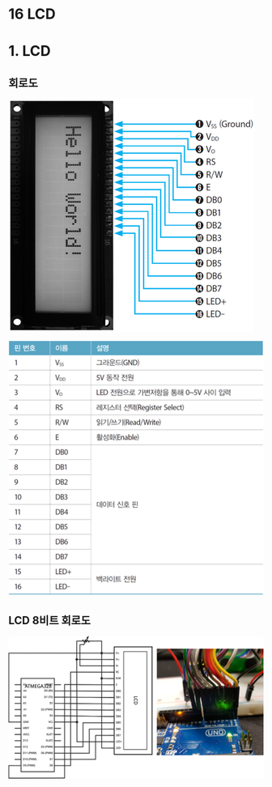 16 LCD
===

# 1. LCD

## 회로도

![alt](img/LCD%20회로도.png)

![alt](img/LCD%20핀%20설명.png)


## LCD 8비트 회로도

![alt](img/LCD%208비트%20모드.png)

